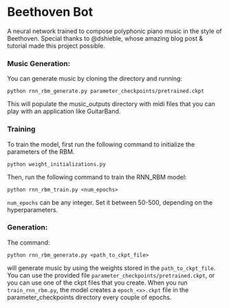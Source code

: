 # Beethoven Bot

A neural network trained to compose polyphonic piano
music in the style of Beethoven.  Special thanks to 
@dshieble, whose amazing blog post & tutorial
made this project possible.

### Music Generation:
You can generate music by cloning the directory and running:
```
python rnn_rbm_generate.py parameter_checkpoints/pretrained.ckpt
```
This will populate the music_outputs directory with midi files that you can play with an application like GuitarBand.

### Training
To train the model, first run the following command to initialize the parameters of the RBM.
```
python weight_initializations.py
```
Then, run the following command to train the RNN_RBM model:
```
python rnn_rbm_train.py <num_epochs>
```
`num_epochs` can be any integer. Set it between 50-500, depending on the hyperparameters.

### Generation:
The command:
```
python rnn_rbm_generate.py <path_to_ckpt_file>
```
will generate music by using the weights stored in the `path_to_ckpt_file`. You can use the provided file `parameter_checkpoints/pretrained.ckpt`, or you can use one of the ckpt files that you create. When you run `train_rnn_rbm.py`, the model creates a `epoch_<x>.ckpt` file in the parameter_checkpoints directory every couple of epochs. 


